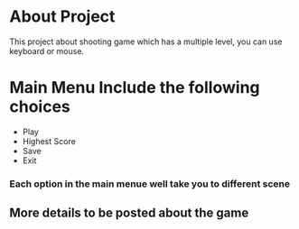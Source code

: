# About Project 
This project about shooting game which has a multiple level, you can use keyboard or mouse.

# Main Menu Include the following choices
<ul>
  <li>Play</li>
  <li>Highest Score</li>
  <li>Save</li>
  <li>Exit</li>
</ul>

###  Each option in the main menue well take you to different scene


## More details to be posted about the game 

